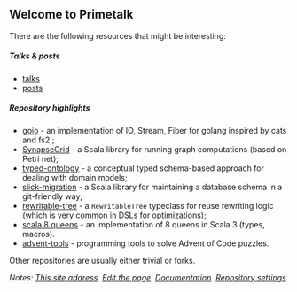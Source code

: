 ## Welcome to Primetalk

There are the following resources that might be interesting:

##### Talks & posts

- [talks](https://primetalk.github.io/talks/)
- [posts](https://primetalk.github.io/talks/)

##### Repository highlights

- [goio](https://github.com/Primetalk/goio) - an implementation of IO, Stream, Fiber for golang inspired by cats and fs2 ;
- [SynapseGrid](https://github.com/Primetalk/SynapseGrid) - a Scala library for running graph computations (based on Petri net);
- [typed-ontology](https://github.com/Primetalk/typed-ontology) - a conceptual typed schema-based approach for dealing with domain models;
- [slick-migration](https://github.com/Primetalk/slick-migration) - a Scala library for maintaining a database schema in a git-friendly way;
- [rewritable-tree](https://github.com/Primetalk/rewritable-tree) - a `RewritableTree` typeclass for reuse rewriting logic (which is very common in DSLs for optimizations);
- [scala 8 queens](https://github.com/Primetalk/scala8queens) - an implementation of 8 queens in Scala 3 (types, macros).
- [advent-tools](https://github.com/Primetalk/advent-tools) - programming tools to solve Advent of Code puzzles.

Other repositories are usually either trivial or forks.

*Notes: [This site address](https://primetalk.github.io/). [Edit the page](https://github.com/Primetalk/primetalk.github.io/edit/master/README.md). [Documentation](https://help.github.com/categories/github-pages-basics/). [Repository settings](https://github.com/Primetalk/primetalk.github.io/settings).*
